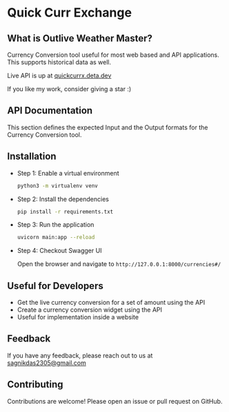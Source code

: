 # Quick Curr Exchange

## What is Outlive Weather Master?

Currency Conversion tool useful for most web based and API applications. This supports historical data as well.

Live API is up at [quickcurrx.deta.dev](quickcurrx.deta.dev)

If you like my work, consider giving a star :)

## API Documentation

This section defines the expected Input and the Output formats for the Currency Conversion tool.

## Installation

- Step 1: Enable a virtual environment

    ```bash
    python3 -m virtualenv venv
    ```

- Step 2: Install the dependencies

    ```bash
    pip install -r requirements.txt
    ```

- Step 3: Run the application

    ```bash
    uvicorn main:app --reload
    ```

- Step 4: Checkout Swagger UI

    Open the browser and navigate to `http://127.0.0.1:8000/currencies#/`

## Useful for Developers

- Get the live currency conversion for a set of amount using the API
- Create a currency conversion widget using the API
- Useful for implementation inside a website

## Feedback

If you have any feedback, please reach out to us at sagnikdas2305@gmail.com

## Contributing

Contributions are welcome! Please open an issue or pull request on GitHub.